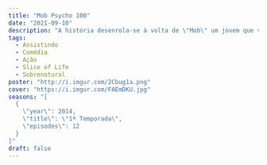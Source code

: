 ```yaml
---
title: "Mob Psycho 100"
date: "2021-09-10"
description: "A história desenrola-se à volta de \"Mob\" um jovem que vai explodir se a sua capacidade emocional chegar aos 100%. Este jovem com poderes psíquicos ganhou o apelido de \"Mob\", porque ele não se destaca entre as outras pessoas. Ele mantém os seus poderes psíquicos contidos para que possa viver normalmente, mas se o seu nível emocional chegar a 100, algo vai sobrecarregar o seu corpo inteiro."
tags:
  - Assistindo
  - Comédia
  - Ação
  - Slice of Life
  - Sobrenatural
poster: "http://i.imgur.com/2Cbug1a.png"
cover: "https://i.imgur.com/FAEmDKU.jpg"
seasons: "[
  {
    \"year\": 2014,
    \"title\": \"1ª Temporada\",
    \"episodes\": 12
  }
]"
draft: false
---
```

